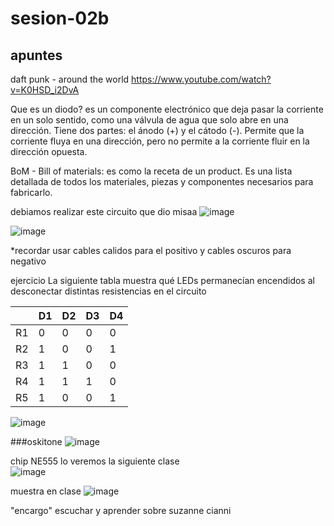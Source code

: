 # sesion-02b

## apuntes
daft punk - around the world
https://www.youtube.com/watch?v=K0HSD_i2DvA 

Que es un diodo? es un componente electrónico que deja pasar la corriente en un solo sentido, como una válvula de agua que solo abre en una dirección. Tiene dos partes: el ánodo (+) y el cátodo (-). Permite que la corriente fluya en una dirección, pero no permite a la corriente fluir en la dirección opuesta.

BoM - Bill of materials: es como la receta de un product. Es una lista detallada de todos los materiales, piezas y componentes necesarios para fabricarlo.

debiamos realizar este circuito que dio misaa
![image](https://github.com/user-attachments/assets/0eec045e-813a-4915-8c6b-b7e6ef34c61d)

![image](https://github.com/user-attachments/assets/d3bfde92-d17d-4a41-8917-59ad8d98e986)

*recordar usar cables calidos para el positivo y cables oscuros para negativo

ejercicio 
La siguiente tabla muestra qué LEDs permanecían encendidos al desconectar distintas resistencias en el circuito

|     | D1 | D2 | D3 | D4 |
|-----|----|----|----|----|
| R1  | 0  | 0  | 0  | 0  |
| R2  | 1  | 0  | 0  | 1  |
| R3  | 1  | 1  | 0  | 0  |
| R4  | 1  | 1  | 1  | 0  |
| R5  | 1  | 0  | 0  | 1  |

![image](https://github.com/user-attachments/assets/54251ce1-1daa-4574-b1eb-9a7e2ffc34f8)


###oskitone
![image](https://github.com/user-attachments/assets/cd212392-f3e7-42c3-b096-2cbadb055336)

chip NE555 lo veremos la siguiente clase  
![image](https://github.com/user-attachments/assets/efb218f3-1ff8-4878-808e-5ad4711688a2)

muestra en clase
![image](https://github.com/user-attachments/assets/3dbff436-e13d-4a5d-8394-50193f3af68f)


"encargo" escuchar y aprender sobre suzanne cianni
